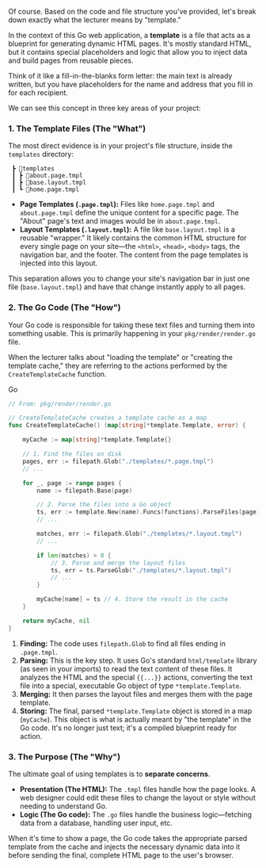 Of course. Based on the code and file structure you've provided, let's break down exactly what the lecturer means by "template."

In the context of this Go web application, a **template** is a file that acts as a blueprint for generating dynamic HTML pages. It's mostly standard HTML, but it contains special placeholders and logic that allow you to inject data and build pages from reusable pieces.

Think of it like a fill-in-the-blanks form letter: the main text is already written, but you have placeholders for the name and address that you fill in for each recipient.

We can see this concept in three key areas of your project:

### 1. The Template Files (The "What")

The most direct evidence is in your project's file structure, inside the `templates` directory:

```
 ┣ 📂templates
 ┃ ┣ 📜about.page.tmpl
 ┃ ┣ 📜base.layout.tmpl
 ┃ ┗ 📜home.page.tmpl
```

- **Page Templates (`.page.tmpl`):** Files like `home.page.tmpl` and `about.page.tmpl` define the unique content for a specific page. The "About" page's text and images would be in `about.page.tmpl`.
- **Layout Templates (`.layout.tmpl`):** A file like `base.layout.tmpl` is a reusable "wrapper." It likely contains the common HTML structure for every single page on your site—the `<html>`, `<head>`, `<body>` tags, the navigation bar, and the footer. The content from the page templates is injected into this layout.

This separation allows you to change your site's navigation bar in just one file (`base.layout.tmpl`) and have that change instantly apply to all pages.

### 2. The Go Code (The "How")

Your Go code is responsible for taking these text files and turning them into something usable. This is primarily happening in your `pkg/render/render.go` file.

When the lecturer talks about "loading the template" or "creating the template cache," they are referring to the actions performed by the `CreateTemplateCache` function.

Go

```Go
// From: pkg/render/render.go

// CreateTemplateCache creates a template cache as a map
func CreateTemplateCache() (map[string]*template.Template, error) {

	myCache := map[string]*template.Template{}

    // 1. Find the files on disk
	pages, err := filepath.Glob("./templates/*.page.tmpl")
	// ...

	for _, page := range pages {
		name := filepath.Base(page)

        // 2. Parse the files into a Go object
		ts, err := template.New(name).Funcs(functions).ParseFiles(page)
		// ...

		matches, err := filepath.Glob("./templates/*.layout.tmpl")
		// ...

		if len(matches) > 0 {
            // 3. Parse and merge the layout files
			ts, err = ts.ParseGlob("./templates/*.layout.tmpl")
			// ...
		}

		myCache[name] = ts // 4. Store the result in the cache
	}

	return myCache, nil
}
```

1. **Finding:** The code uses `filepath.Glob` to find all files ending in `.page.tmpl`.
2. **Parsing:** This is the key step. It uses Go's standard `html/template` library (as seen in your imports) to read the text content of these files. It analyzes the HTML and the special `{{...}}` actions, converting the text file into a special, executable Go object of type `*template.Template`.
3. **Merging:** It then parses the layout files and merges them with the page template.
4. **Storing:** The final, parsed `*template.Template` object is stored in a map (`myCache`). This object is what is actually meant by "the template" in the Go code. It's no longer just text; it's a compiled blueprint ready for action.

### 3. The Purpose (The "Why")

The ultimate goal of using templates is to **separate concerns**.

- **Presentation (The HTML):** The `.tmpl` files handle how the page looks. A web designer could edit these files to change the layout or style without needing to understand Go.
- **Logic (The Go code):** The `.go` files handle the business logic—fetching data from a database, handling user input, etc.

When it's time to show a page, the Go code takes the appropriate parsed template from the cache and injects the necessary dynamic data into it before sending the final, complete HTML page to the user's browser.